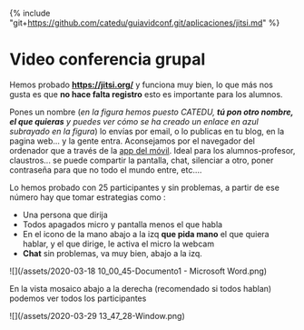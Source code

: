 <!-- para editar el contenido de esta página ve a https://github.com/catedu/guiavidconf/edit/master/aplicaciones/jitsi.md
-->

{% include "git+https://github.com/catedu/guiavidconf.git/aplicaciones/jitsi.md" %}

# Video conferencia grupal

Hemos probado **https://jitsi.org/** y funciona muy bien, lo que más nos gusta es que **no hace falta registro** esto es importante para los alumnos.

Pones un nombre (_en la figura hemos puesto CATEDU, **tú pon otro nombre, el que quieras** y puedes ver cómo se ha creado un enlace en azul subrayado en la figura_) lo envías  por email, o lo publicas en tu blog, en la pagina web... y la gente entra. Aconsejamos por el navegador del ordenador que a través de la [app del móvil](https://play.google.com/store/apps/details?i=org.jitsi.meet&gl=ES).
Ideal para los alumnos-profesor, claustros... se puede compartir la pantalla, chat, silenciar a otro, poner contraseña para que no todo el mundo entre, etc....

Lo hemos probado con 25 participantes y sin problemas, a partir de ese número hay que tomar estrategias como :

- Una persona que dirija
- Todos apagados micro y pantalla menos el que habla
-  En el icono de la mano abajo a la izq **que pida mano** el que quiera hablar, y el que dirige, le activa el micro la webcam
-  **Chat** sin problemas, va muy bien, abajo a la izq.

![](/assets/2020-03-18 10_00_45-Documento1 - Microsoft Word.png)

En la vista mosaico abajo a la derecha (recomendado si todos hablan) podemos ver todos los participantes

![](/assets/2020-03-29 13_47_28-Window.png)
